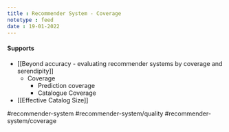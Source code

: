 ```yaml
---
title : Recommender System - Coverage
notetype : feed
date : 19-01-2022
---
```



#### Supports

- [[Beyond accuracy - evaluating recommender systems by coverage and serendipity]]
	- Coverage
		- Prediction coverage
		- Catalogue Coverage
- [[Effective Catalog Size]]

#recommender-system #recommender-system/quality  #recommender-system/coverage